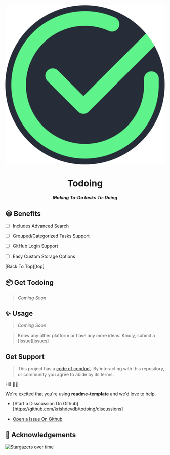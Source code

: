 <div align="center" id="top">
  <img src="https://github.com/krishdevdb/todoing/raw/main/Todoing.png">
  <br><h1>Todoing</h1><h5>Making To-Do tasks To-Doing</h5>
</div>

## 😀 Benefits

- [ ] Includes Advanced Search

- [ ] Grouped/Categorized Tasks Support

- [ ] GitHub Login Support

- [ ] Easy Custom Storage Options

[Back To Top][top]

## 📦 Get Todoing

> *Coming Soon*

## ✨ Usage 

> *Coming Soon*

> Know any other platform or have any more ideas. Kindly, submit a [Issue][issues]

## Get Support

> This project has a [code of conduct](https://github.com/krishdevdb/todoing/blob/main/.github/code_of_conduct.md).
> By interacting with this repository, or community you agree to
> abide by its terms.

Hi! 👋🏻

We're excited that you're using **readme-template** and we'd love to help.

*   [Start a Disscussion On Github][https://github.com/krishdevdb/todoing/discussions]

*   [Open a Issue On Github](https://github.com/krishdevdb/todoing/issues)

## 🌟 Acknowledgements

[![Stargazers over time](https://starchart.cc/krishdevdb/todoing.svg)](https://starchart.cc/krishdevdb/todoing)
